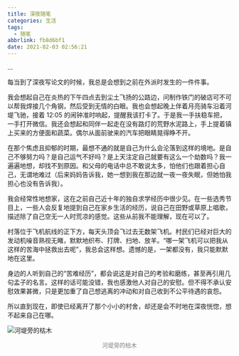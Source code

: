 ```yaml
---
title: 深夜随笔
categories: 生活
tags:
  - 随笔
abbrlink: fb8d6bf1
date: 2021-02-03 02:56:21
---
```


…

<!--more-->

每当到了深夜写论文的时候，我总是会想到之前在外派时发生的一件件事。

我会想起自己在炎热的下午四点去到尘土飞扬的公路边，问制作铁门的破店可不可以帮我焊接几个角钢，然后受到无情的白眼。我也会想起晚上伴着月亮骑车沿着河堤飞驰，接着 12:05 的闹钟准时响起，提醒我该打卡了。于是我一手扶稳车把，一手打开微信。我还会想起和同伴一起走在没有路灯的荒野水泥路上，手上提着镇上买来的方便面和蔬菜。偶尔从面前驶来的汽车把眼睛晃得睁不开。

在那个焦虑且抑郁的时期，最想不通的就是自己为什么会沦落到这样的境地。是自己不够努力吗？是自己运气不好吗？是上天注定自己就要有这么一个劫数吗？我一遍遍地想，却找不到原因。和父母的电话中总不敢说太多，怕他们也跟着担心自己，无谓地难过（后来妈妈告诉我，她一想到我在那边就一夜一夜失眠，但她怕我担心也没有告诉我）。

我会经常性地想家，这在之前自己近十年的独自求学经历中很少见。在一些选秀节目上，一些人会反复地提到自己在家乡生活的经历，说自己在田野或草原上唱歌，描述除了自己空无一人时荒凉的感觉。这些从前我不能理解，现在可以了。

村落位于飞机航线的正下方，每天头顶会飞过去无数架飞机。村民们已经对巨大的发动机噪音熟视无睹，默默地织布、打牌、扫地、放羊。“哪一架飞机可以把我从这样的苦海中拯救出去呢”，我总会这样想。遗憾的是，一架都没有，我只能默默地在这里。

身边的人听到自己的“苦难经历”，都会说这是对自己的考验和磨练，甚至再引用几句孟子的名言。这样的话可能没错，我也感激他人对自己的安慰。但不得不承认安慰效果甚微，只是更加重了自己想逃离的冲动和对自己收到不公平待遇的哀怨。

所以直到现在，即使已经离开了那个小小的村舍，却还是会不时地在深夜恍惚，想不起来自己在哪。



![河堤旁的枯木](https://squidzh-1304890557.cos.ap-nanjing.myqcloud.com/blog_pic_bed/20210212220308.jpg)

<center><font color=gray size=2.5 >河堤旁的枯木</font></center>

